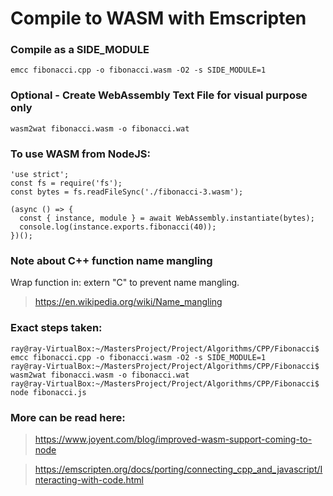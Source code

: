 # Compile to WASM with Emscripten

### Compile as a SIDE_MODULE

```
emcc fibonacci.cpp -o fibonacci.wasm -O2 -s SIDE_MODULE=1
```

### Optional - Create WebAssembly Text File for visual purpose only
```
wasm2wat fibonacci.wasm -o fibonacci.wat
```

### To use WASM from NodeJS:

```
'use strict';
const fs = require('fs');
const bytes = fs.readFileSync('./fibonacci-3.wasm');

(async () => {
  const { instance, module } = await WebAssembly.instantiate(bytes);
  console.log(instance.exports.fibonacci(40));
})();
```

### Note about C++ function name mangling
Wrap function in: extern "C" to prevent name mangling.

> https://en.wikipedia.org/wiki/Name_mangling


### Exact steps taken:
```
ray@ray-VirtualBox:~/MastersProject/Project/Algorithms/CPP/Fibonacci$ emcc fibonacci.cpp -o fibonacci.wasm -O2 -s SIDE_MODULE=1
ray@ray-VirtualBox:~/MastersProject/Project/Algorithms/CPP/Fibonacci$ wasm2wat fibonacci.wasm -o fibonacci.wat
ray@ray-VirtualBox:~/MastersProject/Project/Algorithms/CPP/Fibonacci$ node fibonacci.js
```

### More can be read here:

> https://www.joyent.com/blog/improved-wasm-support-coming-to-node

> https://emscripten.org/docs/porting/connecting_cpp_and_javascript/Interacting-with-code.html
